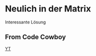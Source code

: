 # Neulich in der Matrix
Interessante Lösung



## From Code Cowboy
[YT](https://www.youtube.com/watch?v=qLbQ0NBa5zM)